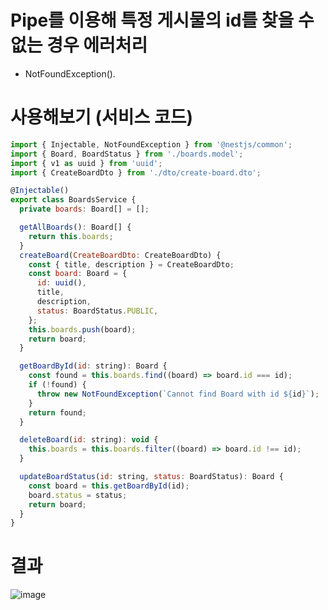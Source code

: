 # Pipe를 이용해 특정 게시물의 id를 찾을 수 없는 경우 에러처리

- NotFoundException().

# 사용해보기 (서비스 코드)
```js
import { Injectable, NotFoundException } from '@nestjs/common';
import { Board, BoardStatus } from './boards.model';
import { v1 as uuid } from 'uuid';
import { CreateBoardDto } from './dto/create-board.dto';

@Injectable()
export class BoardsService {
  private boards: Board[] = [];

  getAllBoards(): Board[] {
    return this.boards;
  }
  createBoard(CreateBoardDto: CreateBoardDto) {
    const { title, description } = CreateBoardDto;
    const board: Board = {
      id: uuid(),
      title,
      description,
      status: BoardStatus.PUBLIC,
    };
    this.boards.push(board);
    return board;
  }

  getBoardById(id: string): Board {
    const found = this.boards.find((board) => board.id === id);
    if (!found) {
      throw new NotFoundException(`Cannot find Board with id ${id}`);
    }
    return found;
  }

  deleteBoard(id: string): void {
    this.boards = this.boards.filter((board) => board.id !== id);
  }

  updateBoardStatus(id: string, status: BoardStatus): Board {
    const board = this.getBoardById(id);
    board.status = status;
    return board;
  }
}

```

# 결과
![image](https://user-images.githubusercontent.com/59503331/216699897-522cfef2-4cce-4bdd-b4d8-88ee8ec80ba3.png)
